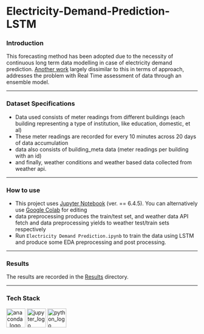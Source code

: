 # Electricity-Demand-Prediction-LSTM


### Introduction

This forecasting method has been adopted due to the necessity of continuous long term data modelling in case of electricity demand prediction. [Another work](github.com/Prakkon/Electricity-Demand-Prediction-Ensemble) largely dissimilar to this in terms of approach, addresses the problem with Real Time assessment of data through an ensemble model. 

---

### Dataset Specifications

- Data used consists of meter readings from different buildings (each building representing a type of institution, like education, domestic, et al)
- These meter readings are recorded for every 10 minutes across 20 days of data accumulation
- data also consists of building_meta data (meter readings per building with an id)
- and finally, weather conditions and weather based data collected from weather api.

---

### How to use

- This project uses [Jupyter Notebook](https://docs.jupyter.org/en/latest/install.html) (ver. == 6.4.5). You can alternatively use [Google Colab](https://colab.research.google.com) for editing
- data preprocessing produces the train/test set, and weather data API fetch and data preprocessing yields to weather test/train sets respectively
- Run ```Electricity Demand Prediction.ipynb``` to train the data using LSTM and produce some EDA preprocessing and post processing.

---

### Results

The results are recorded in the [Results](https://github.com/Prakkon/Electricity-Demand-Prediction-LSTM/tree/main/results) directory.

---

### Tech Stack

<img src="https://cdn.jsdelivr.net/gh/devicons/devicon/icons/anaconda/anaconda-original.svg" alt="anaconda_logo" width="50" height="50"/> <img src="https://cdn.jsdelivr.net/gh/devicons/devicon/icons/jupyter/jupyter-original.svg" alt="jupyter_logo" width="50" height="50"/>  <img src="https://cdn.jsdelivr.net/gh/devicons/devicon/icons/python/python-original.svg" alt="python_logo" width="50" height="50"/>




